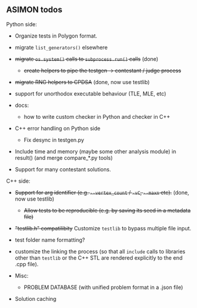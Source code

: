 ## ASIMON todos

Python side:
- Organize tests in Polygon format.

- migrate `list_generators()` elsewhere
- ~~migrate `os.system()` calls to `subprocess.run()` calls~~ (done)
    - ~~create helpers to pipe the testgen -> contestant / judge process~~
- ~~migrate RNG helpers to CPDSA~~ (done, now use testlib)
- support for unorthodox executable behaviour (TLE, MLE, etc)

- docs:
    - how to write custom checker in Python and checker in C++
- C++ error handling on Python side
    - Fix desync in testgen.py

- Include time and memory (maybe some other analysis module) in result() (and merge compare_*.py tools)

- Support for many contestant solutions.

C++ side:
- ~~Support for arg identifier (e.g. `--vertex_count` / `-vC`, `--maxn` etc).~~ (done, now use testlib)
    - ~~Allow tests to be reproducible (e.g. by saving its seed in a metadata file)~~

- ~~"testlib.h" compatilibity~~ Customize `testlib` to bypass multiple file input.
- test folder name formatting?
- customize the linking the process (so that all `include` calls to libraries other than `testlib` or the C++ STL are rendered explicitly to the end .cpp file).

- Misc:
  - PROBLEM DATABASE (with unified problem format in a .json file)
- Solution caching